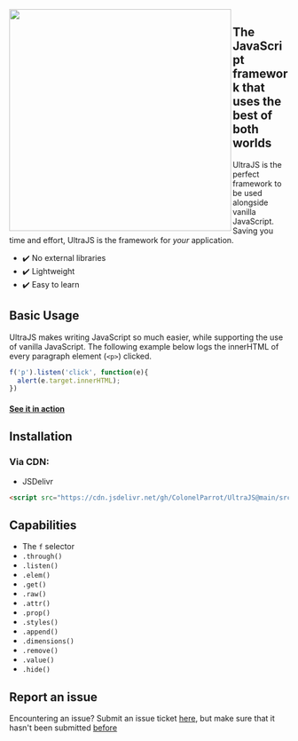 <img src="https://user-images.githubusercontent.com/65585002/116790466-4846c500-aa82-11eb-8843-39c057a6b577.png" width="400" align="left">

## The JavaScript framework that uses the best of both worlds

UltraJS is the perfect framework to be used alongside vanilla JavaScript. Saving you time and effort, UltraJS is the framework for *your* application.

- ✔️ No external libraries
- ✔️ Lightweight
- ✔️ Easy to learn

## Basic Usage

UltraJS makes writing JavaScript so much easier, while supporting the use of vanilla JavaScript. The following example below logs the innerHTML of every paragraph element (`<p>`) clicked.

```javascript
f('p').listen('click', function(e){
  alert(e.target.innerHTML);
})
```

#### [See it in action](https://jsfiddle.net/ColonelParrot/ehq6c2w7/)

## Installation

### Via CDN:

- JSDelivr
```html
<script src="https://cdn.jsdelivr.net/gh/ColonelParrot/UltraJS@main/src/ultra-js.min.js"></script>
```

## Capabilities

- The `f` selector
- `.through()`
- `.listen()`
- `.elem()`
- `.get()`
- `.raw()`
- `.attr()`
- `.prop()`
- `.styles()`
- `.append()`
- `.dimensions()`
- `.remove()`
- `.value()`
- `.hide()`

## Report an issue

Encountering an issue? Submit an issue ticket [here](https://github.com/ColonelParrot/UltraJS/issues/new), but make sure that it hasn't been submitted [before](https://github.com/ColonelParrot/UltraJS/issues)
